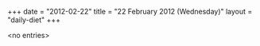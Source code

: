 +++
date = "2012-02-22"
title = "22 February 2012 (Wednesday)"
layout = "daily-diet"
+++

<p>&lt;no entries&gt;</p>
